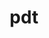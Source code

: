 ---
title: "pdt"
layout: cache
categories: [package, develop]
meta: {"compilers": ["cce@18.0.0", "gcc@11.4.0", "intel-oneapi-compilers@2025.1.0"], "num_specs": 10, "num_specs_by_stack": {"e4s": 3, "e4s-cray-rhel": 1, "e4s-neoverse-v2": 3, "e4s-oneapi": 3, "e4s-rocm-external": 3, "root": 10}, "oss": ["rhel8", "ubuntu22.04"], "platforms": ["linux"], "stacks": ["e4s", "e4s-cray-rhel", "e4s-neoverse-v2", "e4s-oneapi", "e4s-rocm-external", "root"], "targets": ["neoverse_v2", "x86_64_v3"], "versions": ["3.25.2"]}
spec_details: [{"compiler": "gcc@11.4.0", "hash": "db6pyyugu5qy7vzbl7blo5zjwymrmtmy", "os": "ubuntu22.04", "platform": "linux", "size": "-", "stacks": ["e4s", "e4s-rocm-external", "root"], "target": "x86_64_v3", "variants": ["build_system=autotools", "~pic"], "versions": ["3.25.2"]}, {"compiler": "gcc@11.4.0", "hash": "kpck35lcsp5dwlppws4atodgl6l3llxi", "os": "ubuntu22.04", "platform": "linux", "size": "-", "stacks": ["e4s", "e4s-rocm-external", "root"], "target": "x86_64_v3", "variants": ["build_system=autotools", "~pic"], "versions": ["3.25.2"]}, {"compiler": "gcc@11.4.0", "hash": "lvzcuoilmwgpxbek7rj4e7qfzuukx5gx", "os": "ubuntu22.04", "platform": "linux", "size": "-", "stacks": ["e4s-neoverse-v2", "root"], "target": "neoverse_v2", "variants": ["build_system=autotools", "~pic"], "versions": ["3.25.2"]}, {"compiler": "gcc@11.4.0", "hash": "m3r67ixvlqa6wr2q74tivqutyciwfpza", "os": "ubuntu22.04", "platform": "linux", "size": "-", "stacks": ["e4s", "e4s-rocm-external", "root"], "target": "x86_64_v3", "variants": ["build_system=autotools", "~pic"], "versions": ["3.25.2"]}, {"compiler": "intel-oneapi-compilers@2025.1.0", "hash": "mfuzew324b4k6lspdba7agoul3qcgtuf", "os": "ubuntu22.04", "platform": "linux", "size": "-", "stacks": ["e4s-oneapi", "root"], "target": "x86_64_v3", "variants": ["build_system=autotools", "~pic"], "versions": ["3.25.2"]}, {"compiler": "intel-oneapi-compilers@2025.1.0", "hash": "nrfl3hqz2j4sjct63z4cegewza65wsbx", "os": "ubuntu22.04", "platform": "linux", "size": "-", "stacks": ["e4s-oneapi", "root"], "target": "x86_64_v3", "variants": ["build_system=autotools", "~pic"], "versions": ["3.25.2"]}, {"compiler": "intel-oneapi-compilers@2025.1.0", "hash": "skxg7llujcg5uwt7uthjvypzedftfh3n", "os": "ubuntu22.04", "platform": "linux", "size": "-", "stacks": ["e4s-oneapi", "root"], "target": "x86_64_v3", "variants": ["build_system=autotools", "~pic"], "versions": ["3.25.2"]}, {"compiler": "gcc@11.4.0", "hash": "svyyeqg35twvo7onczmcnugyiatalqep", "os": "ubuntu22.04", "platform": "linux", "size": "-", "stacks": ["e4s-neoverse-v2", "root"], "target": "neoverse_v2", "variants": ["build_system=autotools", "~pic"], "versions": ["3.25.2"]}, {"compiler": "gcc@11.4.0", "hash": "u4e2ij57hu7oyvl4d42jrhkiv5mtmzu7", "os": "ubuntu22.04", "platform": "linux", "size": "-", "stacks": ["e4s-neoverse-v2", "root"], "target": "neoverse_v2", "variants": ["build_system=autotools", "~pic"], "versions": ["3.25.2"]}, {"compiler": "cce@18.0.0", "hash": "xal5r6ga4afwgsmufupvs6iiun27ahrk", "os": "rhel8", "platform": "linux", "size": "-", "stacks": ["e4s-cray-rhel", "root"], "target": "x86_64_v3", "variants": ["build_system=autotools", "patches:=113fca0", "~pic"], "versions": ["3.25.2"]}]
---